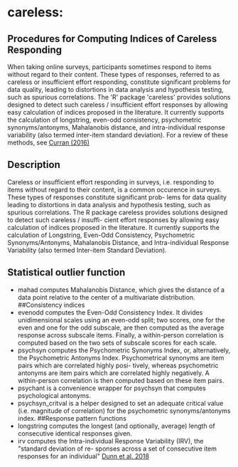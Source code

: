 # careless:
## Procedures for Computing Indices of Careless Responding

When taking online surveys, participants sometimes respond to items without regard to their content. These types of responses, referred to as careless or insufficient effort responding, constitute significant problems for data quality, leading to distortions in data analysis and hypothesis testing, such as spurious correlations. The 'R' package 'careless' provides solutions designed to detect such careless / insufficient effort responses by allowing easy calculation of indices proposed in the literature. It currently supports the calculation of longstring, even-odd consistency, psychometric synonyms/antonyms, Mahalanobis distance, and intra-individual response variability (also termed inter-item standard deviation). For a review of these methods, see [Curran (2016)](https://www.sciencedirect.com/science/article/abs/pii/S0022103115000931?via%3Dihub)

## Description
Careless or insufficient effort responding in surveys, i.e. responding to items without regard to their
content, is a common occurence in surveys. These types of responses constitute significant prob-
lems for data quality leading to distortions in data analysis and hypothesis testing, such as spurious
correlations. The R package careless provides solutions designed to detect such careless / insuffi-
cient effort responses by allowing easy calculation of indices proposed in the literature. It currently
supports the calculation of Longstring, Even-Odd Consistency, Psychometric Synonyms/Antonyms,
Mahalanobis Distance, and Intra-individual Response Variability (also termed Inter-item Standard
Deviation).

## Statistical outlier function
* mahad computes Mahalanobis Distance, which gives the distance of a data point relative to the
center of a multivariate distribution.
##Consistency indices
* evenodd computes the Even-Odd Consistency Index. It divides unidimensional scales using
an even-odd split; two scores, one for the even and one for the odd subscale, are then computed
as the average response across subscale items. Finally, a within-person correlation is computed
based on the two sets of subscale scores for each scale.
* psychsyn computes the Psychometric Synonyms Index, or, alternatively, the Psychometric
Antonyms Index. Psychometrical synonyms are item pairs which are correlated highly posi-
tively, whereas psychometric antonyms are item pairs which are correlated highly negatively.
A within-person correlation is then computed based on these item pairs.
* psychant is a convenience wrapper for psychsyn that computes psychological antonyms.
* psychsyn_critval is a helper designed to set an adequate critical value (i.e. magnitude of
correlation) for the psychometric synonyms/antonyms index.
##Response pattern functions
* longstring computes the longest (and optionally, average) length of consecutive identical
responses given.
* irv computes the Intra-individual Response Variability (IRV), the "standard deviation of re-
sponses across a set of consecutive item responses for an individual" [Dunn et al. 2018](https://link.springer.com/article/10.1007/s10869-016-9479-0)
